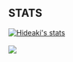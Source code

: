 <h2>STATS</h2>
<a href="https://github.com/ultra-pool">
  <img align="center" src="https://github-readme-stats.vercel.app/api?username=ultra-pool-pool&show_icons=true&include_all_commits=true&show_icons=true&title_color=fff&icon_color=79ff97&text_color=9f9f9f&bg_color=151515" alt="Hideaki's stats" />
</a>
<br><br>
<a href="https://github.com/ultra-pool?tab=repositories">
  <img align="center" src="https://github-readme-stats.vercel.app/api/top-langs/?username=ultra-pool-pool&layout=compact&show_icons=true&title_color=fff&icon_color=79ff97&text_color=9f9f9f&bg_color=151515" />
</a>
<br>
<br>
